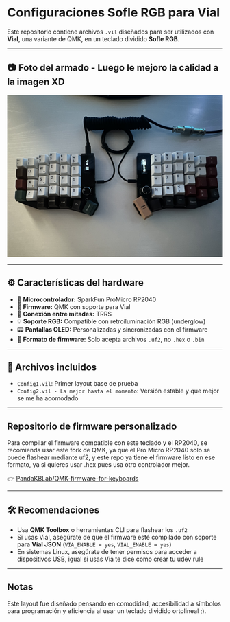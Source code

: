 # Configuraciones Sofle RGB para Vial

Este repositorio contiene archivos `.vil` diseñados para ser utilizados con **Vial**, una variante de QMK, en un teclado dividido **Sofle RGB**.

---

## 📷 Foto del armado - Luego le mejoro la calidad a la imagen XD

![Sofle teclado](sofle.jpeg)

---

## ⚙️ Características del hardware

- 🔌 **Microcontrolador:** SparkFun ProMicro RP2040
- 🧠 **Firmware:** QMK con soporte para Vial
- 🔁 **Conexión entre mitades:** TRRS
- 💡 **Soporte RGB:** Compatible con retroiluminación RGB (underglow)
- 📟 **Pantallas OLED:** Personalizadas y sincronizadas con el firmware
- 💾 **Formato de firmware:** Solo acepta archivos `.uf2`, no `.hex` o `.bin`

---

## 🧩 Archivos incluidos

- `Config1.vil`: Primer layout base de prueba
- `Config2.vil - La mejor hasta el momento`: Versión estable y que mejor se me ha acomodado

---

## Repositorio de firmware personalizado

Para compilar el firmware compatible con este teclado y el RP2040, se recomienda usar este fork de QMK, ya que el Pro Micro RP2040 solo se puede flashear mediante uf2, y este repo ya tiene el firmware listo en ese formato, ya si quieres usar .hex pues usa otro controlador mejor.

👉 [PandaKBLab/QMK-firmware-for-keyboards](https://github.com/PandaKBLab/QMK-firmware-for-keyboards)

---

## 🛠️ Recomendaciones

- Usa **QMK Toolbox** o herramientas CLI para flashear los `.uf2`
- Si usas Vial, asegúrate de que el firmware esté compilado con soporte para **Vial JSON** (`VIA_ENABLE = yes`, `VIAL_ENABLE = yes`)
- En sistemas Linux, asegúrate de tener permisos para acceder a dispositivos USB, igual si usas Via te dice como crear tu udev rule 

---

## Notas

Este layout fue diseñado pensando en comodidad, accesibilidad a símbolos para programación y eficiencia al usar un teclado dividido ortolineal ;).
